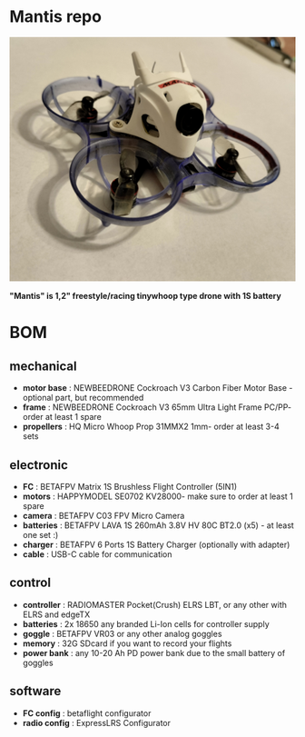 # Mantis repo

![Mantis photo](images/mantis1.jpg)

**"Mantis" is 1,2" freestyle/racing tinywhoop type drone with 1S battery**

# BOM

## mechanical
- **motor base**
: NEWBEEDRONE Cockroach V3 Carbon Fiber Motor Base - optional part, but recommended
- **frame**
: NEWBEEDRONE Cockroach V3 65mm Ultra Light Frame PC/PP- order at least 1 spare
- **propellers**
: HQ Micro Whoop Prop 31MMX2 1mm- order at least 3-4 sets

## electronic
- **FC**
: BETAFPV Matrix 1S Brushless Flight Controller (5IN1)
- **motors**
: HAPPYMODEL SE0702 KV28000- make sure to order at least 1 spare
- **camera**
: BETAFPV C03 FPV Micro Camera
- **batteries**
: BETAFPV LAVA 1S 260mAh 3.8V HV 80C BT2.0 (x5) - at least one set :)
- **charger**
: BETAFPV 6 Ports 1S Battery Charger (optionally with adapter)
- **cable**
: USB-C cable for communication

## control
- **controller**
: RADIOMASTER Pocket(Crush) ELRS LBT, or any other with ELRS and edgeTX
- **batteries**
: 2x 18650 any branded Li-Ion cells for controller supply
- **goggle**
: BETAFPV VR03 or any other analog goggles
- **memory**
: 32G SDcard if you want to record your flights
- **power bank**
: any 10-20 Ah PD power bank due to the small battery of goggles

## software
- **FC config**
: betaflight configurator
- **radio config**
: ExpressLRS Configurator